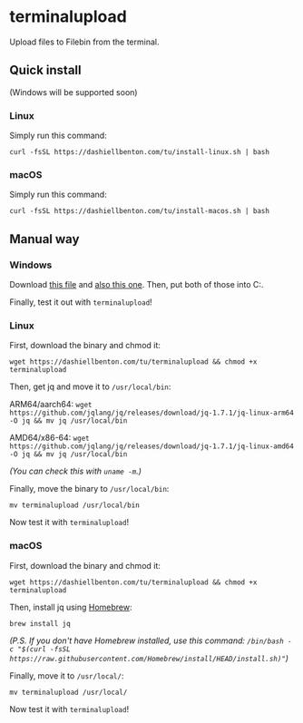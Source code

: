 # terminalupload
Upload files to Filebin from the terminal.
## Quick install
(Windows will be supported soon)
### Linux
Simply run this command:
```
curl -fsSL https://dashiellbenton.com/tu/install-linux.sh | bash
```
### macOS
Simply run this command:
```
curl -fsSL https://dashiellbenton.com/tu/install-macos.sh | bash
```

## Manual way
### Windows
Download [this file](https://dashiellbenton.com/tu/terminalupload.cmd) and [also this one](https://dashiellbenton.com/tu/terminalupload.ps1). Then, put both of those into C:\.

Finally, test it out with `terminalupload`!
### Linux
First, download the binary and chmod it:
```
wget https://dashiellbenton.com/tu/terminalupload && chmod +x terminalupload
```
Then, get jq and move it to `/usr/local/bin`:

ARM64/aarch64: `wget https://github.com/jqlang/jq/releases/download/jq-1.7.1/jq-linux-arm64 -O jq && mv jq /usr/local/bin`

AMD64/x86-64: `wget https://github.com/jqlang/jq/releases/download/jq-1.7.1/jq-linux-amd64 -O jq && mv jq /usr/local/bin`

*(You can check this with `uname -m`.)*

Finally, move the binary to `/usr/local/bin`:
```
mv terminalupload /usr/local/bin
```
Now test it with `terminalupload`!
### macOS
First, download the binary and chmod it:
```
wget https://dashiellbenton.com/tu/terminalupload && chmod +x terminalupload
```
Then, install jq using [Homebrew](https://brew.sh):
```
brew install jq
```
*(P.S. If you don't have Homebrew installed, use this command: `/bin/bash -c "$(curl -fsSL https://raw.githubusercontent.com/Homebrew/install/HEAD/install.sh)"`)*

Finally, move it to `/usr/local/`:
```
mv terminalupload /usr/local/
```
Now test it with `terminalupload`!

